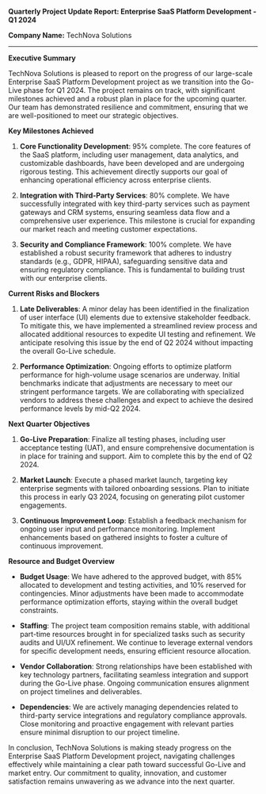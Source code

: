 **Quarterly Project Update Report: Enterprise SaaS Platform Development - Q1 2024**

**Company Name:** TechNova Solutions

---

**Executive Summary**

TechNova Solutions is pleased to report on the progress of our large-scale Enterprise SaaS Platform Development project as we transition into the Go-Live phase for Q1 2024. The project remains on track, with significant milestones achieved and a robust plan in place for the upcoming quarter. Our team has demonstrated resilience and commitment, ensuring that we are well-positioned to meet our strategic objectives.

**Key Milestones Achieved**

1. **Core Functionality Development**: 95% complete. The core features of the SaaS platform, including user management, data analytics, and customizable dashboards, have been developed and are undergoing rigorous testing. This achievement directly supports our goal of enhancing operational efficiency across enterprise clients.

2. **Integration with Third-Party Services**: 80% complete. We have successfully integrated with key third-party services such as payment gateways and CRM systems, ensuring seamless data flow and a comprehensive user experience. This milestone is crucial for expanding our market reach and meeting customer expectations.

3. **Security and Compliance Framework**: 100% complete. We have established a robust security framework that adheres to industry standards (e.g., GDPR, HIPAA), safeguarding sensitive data and ensuring regulatory compliance. This is fundamental to building trust with our enterprise clients.

**Current Risks and Blockers**

1. **Late Deliverables**: A minor delay has been identified in the finalization of user interface (UI) elements due to extensive stakeholder feedback. To mitigate this, we have implemented a streamlined review process and allocated additional resources to expedite UI testing and refinement. We anticipate resolving this issue by the end of Q2 2024 without impacting the overall Go-Live schedule.

2. **Performance Optimization**: Ongoing efforts to optimize platform performance for high-volume usage scenarios are underway. Initial benchmarks indicate that adjustments are necessary to meet our stringent performance targets. We are collaborating with specialized vendors to address these challenges and expect to achieve the desired performance levels by mid-Q2 2024.

**Next Quarter Objectives**

1. **Go-Live Preparation**: Finalize all testing phases, including user acceptance testing (UAT), and ensure comprehensive documentation is in place for training and support. Aim to complete this by the end of Q2 2024.

2. **Market Launch**: Execute a phased market launch, targeting key enterprise segments with tailored onboarding sessions. Plan to initiate this process in early Q3 2024, focusing on generating pilot customer engagements.

3. **Continuous Improvement Loop**: Establish a feedback mechanism for ongoing user input and performance monitoring. Implement enhancements based on gathered insights to foster a culture of continuous improvement.

**Resource and Budget Overview**

- **Budget Usage**: We have adhered to the approved budget, with 85% allocated to development and testing activities, and 10% reserved for contingencies. Minor adjustments have been made to accommodate performance optimization efforts, staying within the overall budget constraints.
  
- **Staffing**: The project team composition remains stable, with additional part-time resources brought in for specialized tasks such as security audits and UI/UX refinement. We continue to leverage external vendors for specific development needs, ensuring efficient resource allocation.

- **Vendor Collaboration**: Strong relationships have been established with key technology partners, facilitating seamless integration and support during the Go-Live phase. Ongoing communication ensures alignment on project timelines and deliverables.

- **Dependencies**: We are actively managing dependencies related to third-party service integrations and regulatory compliance approvals. Close monitoring and proactive engagement with relevant parties ensure minimal disruption to our project timeline.

In conclusion, TechNova Solutions is making steady progress on the Enterprise SaaS Platform Development project, navigating challenges effectively while maintaining a clear path toward successful Go-Live and market entry. Our commitment to quality, innovation, and customer satisfaction remains unwavering as we advance into the next quarter.